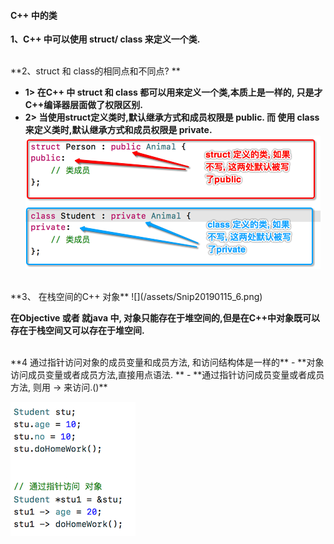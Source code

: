 #### C++ 中的类


**1、C++ 中可以使用 struct/ class 来定义一个类.**


<br>
**2、struct 和 class的相同点和不同点? **

- **1> 在C++ 中 struct 和 class 都可以用来定义一个类,本质上是一样的, 只是才C++编译器层面做了权限区别.**
- **2> 当使用struct定义类时,默认继承方式和成员权限是 public. 而 使用 class 来定义类时,默认继承方式和成员权限是 private.**
![](/assets/Snip20190219_7.png)


<br>
**3、 在栈空间的C++ 对象**
![](/assets/Snip20190115_6.png)

**在Objective 或者 就java 中, 对象只能存在于堆空间的,但是在C++中对象既可以存在于栈空间又可以存在于堆空间.**





<br>
**4 通过指针访问对象的成员变量和成员方法, 和访问结构体是一样的**
- **对象访问成员变量或者成员方法,直接用点语法. **
- **通过指针访问成员变量或者成员方法, 则用  -> 来访问.()**

![](/assets/Snip20190115_7.png)




